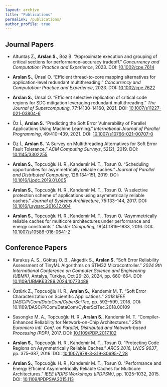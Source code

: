 ```yaml
---
layout: archive
title: "Publications"
permalink: /publications/
author_profile: true
---
```



## Journal Papers

- Altuntaş Z., **Arslan S.**, Boz B. “Approximate execution and grouping of critical sections for performance–accuracy tradeoff.” *Concurrency and Computation: Practice and Experience*, 2023. DOI: [10.1002/cpe.7614](https://doi.org/10.1002/cpe.7614)

- **Arslan S.**, Ünsal O. “Efficient thread-to-core mapping alternatives for application-level redundant multithreading.” *Concurrency and Computation: Practice and Experience*, 2023. DOI: [10.1002/cpe.7622](https://doi.org/10.1002/cpe.7622)

- **Arslan S.**, Ünsal O. “Efficient selective replication of critical code regions for SDC mitigation leveraging redundant multithreading.” *The Journal of Supercomputing*, 77:14130–14160, 2021. DOI: [10.1007/s11227-021-03804-6](https://doi.org/10.1007/s11227-021-03804-6)

- Öz İ., **Arslan S.** “Predicting the Soft Error Vulnerability of Parallel Applications Using Machine Learning.” *International Journal of Parallel Programming*, 49:410–439, 2021. DOI: [10.1007/s10766-021-00707-0](https://doi.org/10.1007/s10766-021-00707-0)

- Öz İ., **Arslan S.** “A Survey on Multithreading Alternatives for Soft Error Fault Tolerance.” *ACM Computing Surveys*, 52(2), 2019. DOI: [10.1145/3302255](https://doi.org/10.1145/3302255)

- **Arslan S.**, Topcuoğlu H. R., Kandemir M. T., Tosun O. “Scheduling opportunities for asymmetrically reliable caches.” *Journal of Parallel and Distributed Computing*, 126:134–151, 2019. DOI: [10.1016/j.jpdc.2019.01.005](https://doi.org/10.1016/j.jpdc.2019.01.005)

- **Arslan S.**, Topcuoğlu H. R., Kandemir M. T., Tosun O. “A selective protection scheme of applications using asymmetrically reliable caches.” *Journal of Systems Architecture*, 75:133–144, 2017. DOI: [10.1016/j.sysarc.2016.12.004](https://doi.org/10.1016/j.sysarc.2016.12.004)

- **Arslan S.**, Topcuoğlu H. R., Kandemir M. T., Tosun O. “Asymmetrically reliable caches for multicore architectures under performance and energy constraints.” *Cluster Computing*, 19(4):1819–1833, 2016. DOI: [10.1007/s10586-016-0641-2](https://doi.org/10.1007/s10586-016-0641-2)

## Conference Papers

- Karakuş A. S., Göktaş O. B., Akgedik S., **Arslan S.** “Soft Error Reliability Assessment of TinyML Algorithms on STM32 Microcontroller.” *2024 9th International Conference on Computer Science and Engineering (UBMK)*, Antalya, Türkiye, Oct 26–28, 2024, pp. 660–664. DOI: [10.1109/UBMK63289.2024.10773488](https://doi.org/10.1109/UBMK63289.2024.10773488)

- Öztürk Z., Topcuoğlu H. R., **Arslan S.**, Kandemir M. T. “Soft Error Characterization on Scientific Applications.” *2018 IEEE DASC/PiCom/DataCom/CyberSciTec*, pp. 592–599, 2018. DOI: 10.1109/DASC/PiCom/DataCom/CyberSciTec.2018.00109

- Sasongko M. A., Topcuoğlu H. R., **Arslan S.**, Kandemir M. T. “Compiler-Enhanced Reliability for Network-on-Chip Architectures.” *25th Euromicro Intl. Conf. on Parallel, Distributed and Network-based Processing (PDP)*, 2017. DOI: [10.1109/PDP.2017.102](https://doi.org/10.1109/PDP.2017.102)

- **Arslan S.**, Topcuoğlu H. R., Kandemir M. T., Tosun O. “Protecting Code Regions on Asymmetrically Reliable Caches.” *ARCS 2016, LNCS 9637*, pp. 375–387, 2016. DOI: [10.1007/978-3-319-30695-7_28](https://doi.org/10.1007/978-3-319-30695-7_28)

- **Arslan S.**, Topcuoğlu H. R., Kandemir M. T., Tosun O. “Performance and Energy Efficient Asymmetrically Reliable Caches for Multicore Architectures.” *IEEE IPDPS Workshops (IPDPSW)*, pp. 1025–1032, 2015. DOI: [10.1109/IPDPSW.2015.113](https://doi.org/10.1109/IPDPSW.2015.113)

